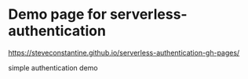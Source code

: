 # Demo page for serverless-authentication

https://steveconstantine.github.io/serverless-authentication-gh-pages/

simple authentication demo
